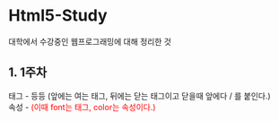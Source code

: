 # Html5-Study

대학에서 수강중인 웹프로그래밍에 대해 정리한 것

## 1. 1주차
태그 - <html></html> 등등 (앞에는 여는 태그, 뒤에는 닫는 태그이고 닫을때 앞에다 / 를 붙인다.)<br/>
속성 - <font color="red"> (이때 font는 태그, color는 속성이다.)
